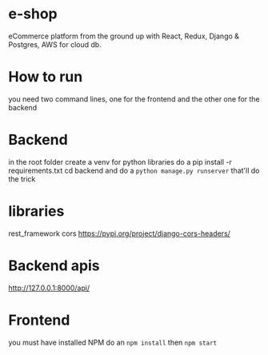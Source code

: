 # e-shop
eCommerce platform from the ground up with React, Redux, Django &amp; Postgres, AWS for cloud db.

# How to run
you need two command lines, one for the frontend and the other one for the backend

# Backend
in the root folder
create a venv for python libraries
do a pip install -r requirements.txt
cd backend and do a `python manage.py runserver`
that'll do the trick

# libraries

rest_framework
cors
https://pypi.org/project/django-cors-headers/

# Backend apis
http://127.0.0.1:8000/api/

# Frontend
you must have installed NPM
do an `npm install`
then `npm start`
